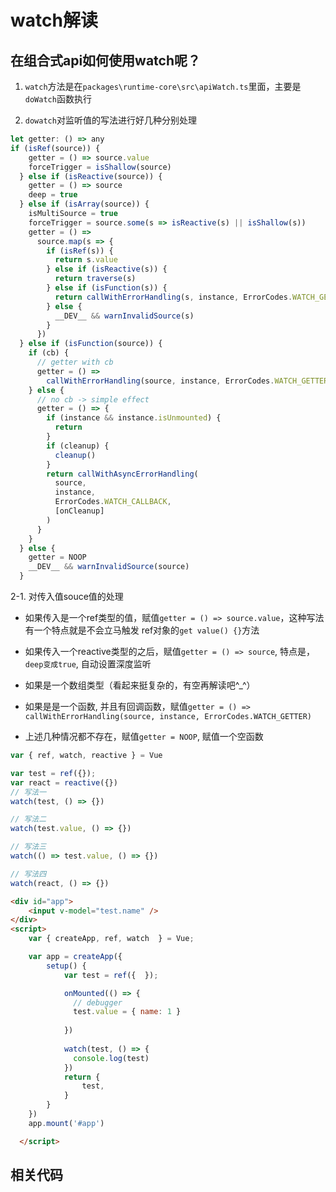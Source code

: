 # watch解读

## 在组合式api如何使用watch呢？

1. `watch`方法是在`packages\runtime-core\src\apiWatch.ts`里面，主要是`doWatch`函数执行

2. `dowatch`对监听值的写法进行好几种分别处理

```js
let getter: () => any
if (isRef(source)) {
    getter = () => source.value
    forceTrigger = isShallow(source)
  } else if (isReactive(source)) {
    getter = () => source
    deep = true
  } else if (isArray(source)) {
    isMultiSource = true
    forceTrigger = source.some(s => isReactive(s) || isShallow(s))
    getter = () =>
      source.map(s => {
        if (isRef(s)) {
          return s.value
        } else if (isReactive(s)) {
          return traverse(s)
        } else if (isFunction(s)) {
          return callWithErrorHandling(s, instance, ErrorCodes.WATCH_GETTER)
        } else {
          __DEV__ && warnInvalidSource(s)
        }
      })
  } else if (isFunction(source)) {
    if (cb) {
      // getter with cb
      getter = () =>
        callWithErrorHandling(source, instance, ErrorCodes.WATCH_GETTER)
    } else {
      // no cb -> simple effect
      getter = () => {
        if (instance && instance.isUnmounted) {
          return
        }
        if (cleanup) {
          cleanup()
        }
        return callWithAsyncErrorHandling(
          source,
          instance,
          ErrorCodes.WATCH_CALLBACK,
          [onCleanup]
        )
      }
    }
  } else {
    getter = NOOP
    __DEV__ && warnInvalidSource(source)
  }
```

2-1. 对传入值souce值的处理

- 如果传入是一个ref类型的值，赋值`getter = () => source.value`，这种写法有一个特点就是不会立马触发
ref对象的`get value() {}`方法

- 如果传入一个reactive类型的之后，赋值`getter = () => source`, 特点是，`deep变成true`, 自动设置深度监听

- 如果是一个数组类型（看起来挺复杂的，有空再解读吧^_^）

- 如果是是一个函数, 并且有回调函数，赋值`getter = () => callWithErrorHandling(source, instance, ErrorCodes.WATCH_GETTER)`

- 上述几种情况都不存在，赋值`getter = NOOP`, 赋值一个空函数



```js
var { ref, watch, reactive } = Vue

var test = ref({});
var react = reactive({})
// 写法一
watch(test, () => {})

// 写法二
watch(test.value, () => {})

// 写法三
watch(() => test.value, () => {})

// 写法四
watch(react, () => {})
```


```html
<div id="app">
    <input v-model="test.name" />
</div>
<script>  
    var { createApp, ref, watch  } = Vue;

    var app = createApp({
        setup() {
            var test = ref({  });

            onMounted(() => {
              // debugger
              test.value = { name: 1 }
              
            })
            
            watch(test, () => {
              console.log(test)
            })
            return {
                test,
            }
        }
    })
    app.mount('#app')

  </script>
```




## 相关代码

```

```